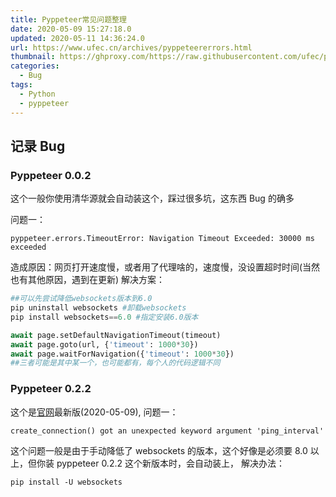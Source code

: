 ```yaml
---
title: Pyppeteer常见问题整理
date: 2020-05-09 15:27:18.0
updated: 2020-05-11 14:36:24.0
url: https://www.ufec.cn/archives/pyppeteererrors.html
thumbnail: https://ghproxy.com/https://raw.githubusercontent.com/ufec/picGoImg/main/blog/2020/04/timg-97d283f09f9f4ddc896ea6ea715b2380.webp
categories:
  - Bug
tags:
  - Python
  - pyppeteer
---
```


## 记录 Bug

### Pyppeteer 0.0.2

这个一般你使用清华源就会自动装这个，踩过很多坑，这东西 Bug 的确多

问题一：

```shell
pyppeteer.errors.TimeoutError: Navigation Timeout Exceeded: 30000 ms exceeded
```

造成原因：网页打开速度慢，或者用了代理啥的，速度慢，没设置超时时间(当然也有其他原因，遇到在更新)
解决方案：

```python
##可以先尝试降低websockets版本到6.0
pip uninstall websockets #卸载websockets
pip install websockets==6.0 #指定安装6.0版本

await page.setDefaultNavigationTimeout(timeout)
await page.goto(url, {'timeout': 1000*30})
await page.waitForNavigation({'timeout': 1000*30})
##三者可能是其中某一个，也可能都有，每个人的代码逻辑不同
```

### Pyppeteer 0.2.2

这个是[官网](https://pypi.org/project/pyppeteer/#files)最新版(2020-05-09),
问题一：

```shell
create_connection() got an unexpected keyword argument 'ping_interval'
```

这个问题一般是由于手动降低了 websockets 的版本，这个好像是必须要 8.0 以上，但你装 pyppeteer 0.2.2 这个新版本时，会自动装上，
解决办法：

```shell
pip install -U websockets
```
